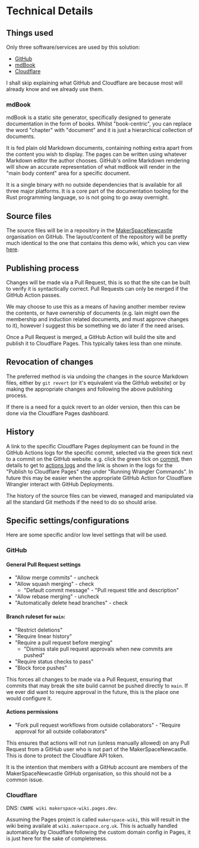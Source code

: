 # Technical Details

## Things used

Only three software/services are used by this solution:

- [GitHub](https://github.com/)
- [mdBook](https://github.com/rust-lang/mdBook)
- [Cloudflare](https://www.cloudflare.com/)

I shall skip explaining what GitHub and Cloudflare are because most will already know and we already use them.

### mdBook

mdBook is a static site generator, specifically designed to generate documentation in the form of books.
Whilst "book-centric", you can replace the word "chapter" with "document" and it is just a hierarchical collection of documents.

It is fed plain old Markdown documents, containing nothing extra apart from the content you wish to display.
The pages can be written using whatever Markdown editor the author chooses.
GitHub's online Markdown rendering will show an accurate representation of what mdBook will render in the "main body content" area for a specific document.

It is a single binary with no outside dependencies that is available for all three major platforms.
It is a core part of the documentation tooling for the Rust programming language, so is not going to go away overnight.

## Source files

The source files will be in a repository in the [MakerSpaceNewcastle](https://github.com/MakerSpaceNewcastle/) organisation on GitHub.
The layout/content of the repository will be pretty much identical to the one that contains this demo wiki, which you can view [here](https://github.com/danNixon/maker-space-wiki).

## Publishing process

Changes will be made via a Pull Request, this is so that the site can be built to verify it is syntactically correct.
Pull Requests can only be merged if the GitHub Action passes.

We may choose to use this as a means of having another member review the contents, or have ownership of documents (e.g. Iain might own the membership and induction related documents, and must approve changes to it), however I suggest this be something we do later if the need arises.

Once a Pull Request is merged, a GitHub Action will build the site and publish it to Cloudflare Pages.
This typically takes less than one minute.

## Revocation of changes

The preferred method is via undoing the changes in the source Markdown files, either by `git revert` (or it's equivalent via the GitHub website) or by making the appropriate changes and following the above publishing process.

If there is a need for a quick revert to an older version, then this can be done via the Cloudflare Pages dashboard.

## History

A link to the specific Cloudflare Pages deployment can be found in the GitHub Actions logs for the specific commit, selected via the green tick next to a commit on the GitHub website.
e.g. click the green tick on [commit](https://github.com/DanNixon/maker-space-wiki/commit/270333e4d4b3c0fb611336801446630151f08546), then details to get to [actions logs](https://github.com/DanNixon/maker-space-wiki/actions/runs/10653671421/job/29529029806) and the link is shown in the logs for the "Publish to Cloudflare Pages" step under "Running Wrangler Commands".
In future this may be easier when the appropriate GitHub Action for Cloudflare Wrangler interact with GitHub Deployments.

The history of the source files can be viewed, managed and manipulated via all the standard Git methods if the need to do so should arise.

## Specific settings/configurations

Here are some specific and/or low level settings that will be used.

### GitHub

#### General Pull Request settings

- "Allow merge commits" - uncheck
- "Allow squash merging" - check
    - "Default commit message" - "Pull request title and description"
- "Allow rebase merging" - uncheck
- "Automatically delete head branches" - check

#### Branch ruleset for `main`:

- "Restrict deletions"
- "Require linear history"
- "Require a pull request before merging"
    - "Dismiss stale pull request approvals when new commits are pushed"
- "Require status checks to pass"
- "Block force pushes"

This forces all changes to be made via a Pull Request, ensuring that commits that may break the site build cannot be pushed directly to `main`.
If we ever did want to require approval in the future, this is the place one would configure it.

#### Actions permissions

- "Fork pull request workflows from outside collaborators" - "Require approval for all outside collaborators"

This ensures that actions will not run (unless manually allowed) on any Pull Request from a GitHub user who is not part of the MakerSpaceNewcastle.
This is done to protect the Cloudflare API token.

It is the intention that members with a GitHub account are members of the MakerSpaceNewcastle GitHub organisation, so this should not be a common issue.

### Cloudflare

DNS: `CNAME wiki makerspace-wiki.pages.dev`.

Assuming the Pages project is called `makerspace-wiki`, this will result in the wiki being availale at `wiki.makerspace.org.uk`.
This is actually handled automatically by Cloudflare following the custom domain config in Pages, it is just here for the sake of completeness.
